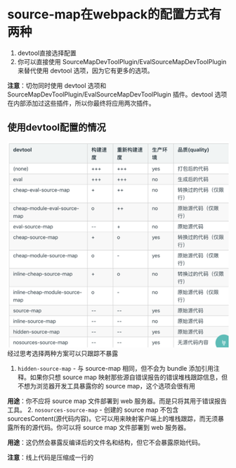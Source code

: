 # source-map在webpack的配置方式有两种
1. devtool直接选择配置
2. 你可以直接使用 SourceMapDevToolPlugin/EvalSourceMapDevToolPlugin 来替代使用 devtool 选项，因为它有更多的选项。

**注意**：切勿同时使用 devtool 选项和 SourceMapDevToolPlugin/EvalSourceMapDevToolPlugin 插件。devtool 选项在内部添加过这些插件，所以你最终将应用两次插件。
## 使用devtool配置的情况
![source-map](../image/source-map.png)
经过思考选择两种方案可以只跟踪不暴露
1. `hidden-source-map` - 与 source-map 相同，但不会为 bundle 添加引用注释。如果你只想 source map 映射那些源自错误报告的错误堆栈跟踪信息，但不想为浏览器开发工具暴露你的 source map，这个选项会很有用

**用途**：你不应将 source map 文件部署到 web 服务器。而是只将其用于错误报告工具。
2. `nosources-source-map` - 创建的 source map 不包含 sourcesContent(源代码内容)。它可以用来映射客户端上的堆栈跟踪，而无须暴露所有的源代码。你可以将 source map 文件部署到 web 服务器。

**用途**：这仍然会暴露反编译后的文件名和结构，但它不会暴露原始代码。

**注意**：线上代码是压缩成一行的
